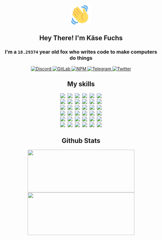 <div><p align=center><img src=./resources/images/wave.gif width=64px height=64px></p><h2 align=center>Hey There! I'm Käse Fuchs</h2><h3 align=center>I'm a <code>18.29374</code> year old fox who writes code to make computers do things</h3><p align=center><a href=https://discord.com/users/507526681125322772><img alt=Discord src="https://img.shields.io/badge/Discord-5865F2?logo=discord&logoColor=white&style=flat-square#c12bc306723d2f6923b8a0bdc23a41a8"> </a><a href=https://gitlab.com/kasefuchs><img alt=GitLab src="https://img.shields.io/badge/GitLab-330F63?logo=gitlab&logoColor=white&style=flat-square#c12bc306723d2f6923b8a0bdc23a41a8"> </a><a href=https://npmjs.com/~kasefuchs><img alt=NPM src="https://img.shields.io/badge/NPM-CB3837?logo=npm&logoColor=white&style=flat-square#c12bc306723d2f6923b8a0bdc23a41a8"> </a><a href=https://t.me/kasefuchs><img alt=Telegram src="https://img.shields.io/badge/Telegram-2CA5E0?logo=telegram&logoColor=white&style=flat-square#c12bc306723d2f6923b8a0bdc23a41a8"> </a><a href=https://twitter.com/kasefuchs><img alt=Twitter src="https://img.shields.io/badge/Twitter-1DA1F2?logo=twitter&logoColor=white&style=flat-square#c12bc306723d2f6923b8a0bdc23a41a8"></a></p><h2 align=center>My skills</h2><p align=center><a href=https://aws.amazon.com/ ><picture><source srcset="https://skillicons.dev/icons?i=aws&theme=dark#c12bc306723d2f6923b8a0bdc23a41a8" media="(prefers-color-scheme: dark)"><source srcset="https://skillicons.dev/icons?i=aws&theme=light#c12bc306723d2f6923b8a0bdc23a41a8" media="(prefers-color-scheme: light), (prefers-color-scheme: no-preference)"><img src="https://skillicons.dev/icons?i=aws&theme=light#c12bc306723d2f6923b8a0bdc23a41a8"></picture></a>&nbsp;&nbsp;<a href=https://en.wikipedia.org/wiki/Bash_(Unix_shell)><picture><source srcset="https://skillicons.dev/icons?i=bash&theme=dark#c12bc306723d2f6923b8a0bdc23a41a8" media="(prefers-color-scheme: dark)"><source srcset="https://skillicons.dev/icons?i=bash&theme=light#c12bc306723d2f6923b8a0bdc23a41a8" media="(prefers-color-scheme: light), (prefers-color-scheme: no-preference)"><img src="https://skillicons.dev/icons?i=bash&theme=light#c12bc306723d2f6923b8a0bdc23a41a8"></picture></a>&nbsp;&nbsp;<a href=https://discord.com/developers/docs><picture><source srcset="https://skillicons.dev/icons?i=bots&theme=dark#c12bc306723d2f6923b8a0bdc23a41a8" media="(prefers-color-scheme: dark)"><source srcset="https://skillicons.dev/icons?i=bots&theme=light#c12bc306723d2f6923b8a0bdc23a41a8" media="(prefers-color-scheme: light), (prefers-color-scheme: no-preference)"><img src="https://skillicons.dev/icons?i=bots&theme=light#c12bc306723d2f6923b8a0bdc23a41a8"></picture></a>&nbsp;&nbsp;<a href=https://www.cloudflare.com/ ><picture><source srcset="https://skillicons.dev/icons?i=cloudflare&theme=dark#c12bc306723d2f6923b8a0bdc23a41a8" media="(prefers-color-scheme: dark)"><source srcset="https://skillicons.dev/icons?i=cloudflare&theme=light#c12bc306723d2f6923b8a0bdc23a41a8" media="(prefers-color-scheme: light), (prefers-color-scheme: no-preference)"><img src="https://skillicons.dev/icons?i=cloudflare&theme=light#c12bc306723d2f6923b8a0bdc23a41a8"></picture></a>&nbsp;&nbsp;<a href=https://en.wikipedia.org/wiki/CSS><picture><source srcset="https://skillicons.dev/icons?i=css&theme=dark#c12bc306723d2f6923b8a0bdc23a41a8" media="(prefers-color-scheme: dark)"><source srcset="https://skillicons.dev/icons?i=css&theme=light#c12bc306723d2f6923b8a0bdc23a41a8" media="(prefers-color-scheme: light), (prefers-color-scheme: no-preference)"><img src="https://skillicons.dev/icons?i=css&theme=light#c12bc306723d2f6923b8a0bdc23a41a8"></picture></a>&nbsp;&nbsp;<a href=https://www.docker.com/ ><picture><source srcset="https://skillicons.dev/icons?i=docker&theme=dark#c12bc306723d2f6923b8a0bdc23a41a8" media="(prefers-color-scheme: dark)"><source srcset="https://skillicons.dev/icons?i=docker&theme=light#c12bc306723d2f6923b8a0bdc23a41a8" media="(prefers-color-scheme: light), (prefers-color-scheme: no-preference)"><img src="https://skillicons.dev/icons?i=docker&theme=light#c12bc306723d2f6923b8a0bdc23a41a8"></picture></a><br><a href=https://www.electronjs.org/ ><picture><source srcset="https://skillicons.dev/icons?i=electron&theme=dark#c12bc306723d2f6923b8a0bdc23a41a8" media="(prefers-color-scheme: dark)"><source srcset="https://skillicons.dev/icons?i=electron&theme=light#c12bc306723d2f6923b8a0bdc23a41a8" media="(prefers-color-scheme: light), (prefers-color-scheme: no-preference)"><img src="https://skillicons.dev/icons?i=electron&theme=light#c12bc306723d2f6923b8a0bdc23a41a8"></picture></a>&nbsp;&nbsp;<a href=https://expressjs.com/ ><picture><source srcset="https://skillicons.dev/icons?i=express&theme=dark#c12bc306723d2f6923b8a0bdc23a41a8" media="(prefers-color-scheme: dark)"><source srcset="https://skillicons.dev/icons?i=express&theme=light#c12bc306723d2f6923b8a0bdc23a41a8" media="(prefers-color-scheme: light), (prefers-color-scheme: no-preference)"><img src="https://skillicons.dev/icons?i=express&theme=light#c12bc306723d2f6923b8a0bdc23a41a8"></picture></a>&nbsp;&nbsp;<a href=https://www.figma.com/ ><picture><source srcset="https://skillicons.dev/icons?i=figma&theme=dark#c12bc306723d2f6923b8a0bdc23a41a8" media="(prefers-color-scheme: dark)"><source srcset="https://skillicons.dev/icons?i=figma&theme=light#c12bc306723d2f6923b8a0bdc23a41a8" media="(prefers-color-scheme: light), (prefers-color-scheme: no-preference)"><img src="https://skillicons.dev/icons?i=figma&theme=light#c12bc306723d2f6923b8a0bdc23a41a8"></picture></a>&nbsp;&nbsp;<a href=https://firebase.google.com/ ><picture><source srcset="https://skillicons.dev/icons?i=firebase&theme=dark#c12bc306723d2f6923b8a0bdc23a41a8" media="(prefers-color-scheme: dark)"><source srcset="https://skillicons.dev/icons?i=firebase&theme=light#c12bc306723d2f6923b8a0bdc23a41a8" media="(prefers-color-scheme: light), (prefers-color-scheme: no-preference)"><img src="https://skillicons.dev/icons?i=firebase&theme=light#c12bc306723d2f6923b8a0bdc23a41a8"></picture></a>&nbsp;&nbsp;<a href=https://flask.palletsprojects.com/ ><picture><source srcset="https://skillicons.dev/icons?i=flask&theme=dark#c12bc306723d2f6923b8a0bdc23a41a8" media="(prefers-color-scheme: dark)"><source srcset="https://skillicons.dev/icons?i=flask&theme=light#c12bc306723d2f6923b8a0bdc23a41a8" media="(prefers-color-scheme: light), (prefers-color-scheme: no-preference)"><img src="https://skillicons.dev/icons?i=flask&theme=light#c12bc306723d2f6923b8a0bdc23a41a8"></picture></a>&nbsp;&nbsp;<a href=https://cloud.google.com/ ><picture><source srcset="https://skillicons.dev/icons?i=gcp&theme=dark#c12bc306723d2f6923b8a0bdc23a41a8" media="(prefers-color-scheme: dark)"><source srcset="https://skillicons.dev/icons?i=gcp&theme=light#c12bc306723d2f6923b8a0bdc23a41a8" media="(prefers-color-scheme: light), (prefers-color-scheme: no-preference)"><img src="https://skillicons.dev/icons?i=gcp&theme=light#c12bc306723d2f6923b8a0bdc23a41a8"></picture></a><br><a href=https://git-scm.com/ ><picture><source srcset="https://skillicons.dev/icons?i=git&theme=dark#c12bc306723d2f6923b8a0bdc23a41a8" media="(prefers-color-scheme: dark)"><source srcset="https://skillicons.dev/icons?i=git&theme=light#c12bc306723d2f6923b8a0bdc23a41a8" media="(prefers-color-scheme: light), (prefers-color-scheme: no-preference)"><img src="https://skillicons.dev/icons?i=git&theme=light#c12bc306723d2f6923b8a0bdc23a41a8"></picture></a>&nbsp;&nbsp;<a href=https://github.com/ ><picture><source srcset="https://skillicons.dev/icons?i=github&theme=dark#c12bc306723d2f6923b8a0bdc23a41a8" media="(prefers-color-scheme: dark)"><source srcset="https://skillicons.dev/icons?i=github&theme=light#c12bc306723d2f6923b8a0bdc23a41a8" media="(prefers-color-scheme: light), (prefers-color-scheme: no-preference)"><img src="https://skillicons.dev/icons?i=github&theme=light#c12bc306723d2f6923b8a0bdc23a41a8"></picture></a>&nbsp;&nbsp;<a href=https://gitlab.com/ ><picture><source srcset="https://skillicons.dev/icons?i=gitlab&theme=dark#c12bc306723d2f6923b8a0bdc23a41a8" media="(prefers-color-scheme: dark)"><source srcset="https://skillicons.dev/icons?i=gitlab&theme=light#c12bc306723d2f6923b8a0bdc23a41a8" media="(prefers-color-scheme: light), (prefers-color-scheme: no-preference)"><img src="https://skillicons.dev/icons?i=gitlab&theme=light#c12bc306723d2f6923b8a0bdc23a41a8"></picture></a>&nbsp;&nbsp;<a href=https://www.heroku.com/ ><picture><source srcset="https://skillicons.dev/icons?i=heroku&theme=dark#c12bc306723d2f6923b8a0bdc23a41a8" media="(prefers-color-scheme: dark)"><source srcset="https://skillicons.dev/icons?i=heroku&theme=light#c12bc306723d2f6923b8a0bdc23a41a8" media="(prefers-color-scheme: light), (prefers-color-scheme: no-preference)"><img src="https://skillicons.dev/icons?i=heroku&theme=light#c12bc306723d2f6923b8a0bdc23a41a8"></picture></a>&nbsp;&nbsp;<a href=https://en.wikipedia.org/wiki/HTML><picture><source srcset="https://skillicons.dev/icons?i=html&theme=dark#c12bc306723d2f6923b8a0bdc23a41a8" media="(prefers-color-scheme: dark)"><source srcset="https://skillicons.dev/icons?i=html&theme=light#c12bc306723d2f6923b8a0bdc23a41a8" media="(prefers-color-scheme: light), (prefers-color-scheme: no-preference)"><img src="https://skillicons.dev/icons?i=html&theme=light#c12bc306723d2f6923b8a0bdc23a41a8"></picture></a>&nbsp;&nbsp;<a href=https://en.wikipedia.org/wiki/JavaScript><picture><source srcset="https://skillicons.dev/icons?i=js&theme=dark#c12bc306723d2f6923b8a0bdc23a41a8" media="(prefers-color-scheme: dark)"><source srcset="https://skillicons.dev/icons?i=js&theme=light#c12bc306723d2f6923b8a0bdc23a41a8" media="(prefers-color-scheme: light), (prefers-color-scheme: no-preference)"><img src="https://skillicons.dev/icons?i=js&theme=light#c12bc306723d2f6923b8a0bdc23a41a8"></picture></a><br><a href=https://en.wikipedia.org/wiki/Linux><picture><source srcset="https://skillicons.dev/icons?i=linux&theme=dark#c12bc306723d2f6923b8a0bdc23a41a8" media="(prefers-color-scheme: dark)"><source srcset="https://skillicons.dev/icons?i=linux&theme=light#c12bc306723d2f6923b8a0bdc23a41a8" media="(prefers-color-scheme: light), (prefers-color-scheme: no-preference)"><img src="https://skillicons.dev/icons?i=linux&theme=light#c12bc306723d2f6923b8a0bdc23a41a8"></picture></a>&nbsp;&nbsp;<a href=https://mui.com/ ><picture><source srcset="https://skillicons.dev/icons?i=materialui&theme=dark#c12bc306723d2f6923b8a0bdc23a41a8" media="(prefers-color-scheme: dark)"><source srcset="https://skillicons.dev/icons?i=materialui&theme=light#c12bc306723d2f6923b8a0bdc23a41a8" media="(prefers-color-scheme: light), (prefers-color-scheme: no-preference)"><img src="https://skillicons.dev/icons?i=materialui&theme=light#c12bc306723d2f6923b8a0bdc23a41a8"></picture></a>&nbsp;&nbsp;<a href=https://en.wikipedia.org/wiki/Markdown><picture><source srcset="https://skillicons.dev/icons?i=md&theme=dark#c12bc306723d2f6923b8a0bdc23a41a8" media="(prefers-color-scheme: dark)"><source srcset="https://skillicons.dev/icons?i=md&theme=light#c12bc306723d2f6923b8a0bdc23a41a8" media="(prefers-color-scheme: light), (prefers-color-scheme: no-preference)"><img src="https://skillicons.dev/icons?i=md&theme=light#c12bc306723d2f6923b8a0bdc23a41a8"></picture></a>&nbsp;&nbsp;<a href=https://www.mongodb.com/ ><picture><source srcset="https://skillicons.dev/icons?i=mongodb&theme=dark#c12bc306723d2f6923b8a0bdc23a41a8" media="(prefers-color-scheme: dark)"><source srcset="https://skillicons.dev/icons?i=mongodb&theme=light#c12bc306723d2f6923b8a0bdc23a41a8" media="(prefers-color-scheme: light), (prefers-color-scheme: no-preference)"><img src="https://skillicons.dev/icons?i=mongodb&theme=light#c12bc306723d2f6923b8a0bdc23a41a8"></picture></a>&nbsp;&nbsp;<a href=https://www.mysql.com/ ><picture><source srcset="https://skillicons.dev/icons?i=mysql&theme=dark#c12bc306723d2f6923b8a0bdc23a41a8" media="(prefers-color-scheme: dark)"><source srcset="https://skillicons.dev/icons?i=mysql&theme=light#c12bc306723d2f6923b8a0bdc23a41a8" media="(prefers-color-scheme: light), (prefers-color-scheme: no-preference)"><img src="https://skillicons.dev/icons?i=mysql&theme=light#c12bc306723d2f6923b8a0bdc23a41a8"></picture></a>&nbsp;&nbsp;<a href=https://nextjs.org/ ><picture><source srcset="https://skillicons.dev/icons?i=nextjs&theme=dark#c12bc306723d2f6923b8a0bdc23a41a8" media="(prefers-color-scheme: dark)"><source srcset="https://skillicons.dev/icons?i=nextjs&theme=light#c12bc306723d2f6923b8a0bdc23a41a8" media="(prefers-color-scheme: light), (prefers-color-scheme: no-preference)"><img src="https://skillicons.dev/icons?i=nextjs&theme=light#c12bc306723d2f6923b8a0bdc23a41a8"></picture></a><br><a href=https://nodejs.org/en/ ><picture><source srcset="https://skillicons.dev/icons?i=nodejs&theme=dark#c12bc306723d2f6923b8a0bdc23a41a8" media="(prefers-color-scheme: dark)"><source srcset="https://skillicons.dev/icons?i=nodejs&theme=light#c12bc306723d2f6923b8a0bdc23a41a8" media="(prefers-color-scheme: light), (prefers-color-scheme: no-preference)"><img src="https://skillicons.dev/icons?i=nodejs&theme=light#c12bc306723d2f6923b8a0bdc23a41a8"></picture></a>&nbsp;&nbsp;<a href=https://www.postgresql.org/ ><picture><source srcset="https://skillicons.dev/icons?i=postgres&theme=dark#c12bc306723d2f6923b8a0bdc23a41a8" media="(prefers-color-scheme: dark)"><source srcset="https://skillicons.dev/icons?i=postgres&theme=light#c12bc306723d2f6923b8a0bdc23a41a8" media="(prefers-color-scheme: light), (prefers-color-scheme: no-preference)"><img src="https://skillicons.dev/icons?i=postgres&theme=light#c12bc306723d2f6923b8a0bdc23a41a8"></picture></a>&nbsp;&nbsp;<a href=https://learn.microsoft.com/en-us/powershell/ ><picture><source srcset="https://skillicons.dev/icons?i=powershell&theme=dark#c12bc306723d2f6923b8a0bdc23a41a8" media="(prefers-color-scheme: dark)"><source srcset="https://skillicons.dev/icons?i=powershell&theme=light#c12bc306723d2f6923b8a0bdc23a41a8" media="(prefers-color-scheme: light), (prefers-color-scheme: no-preference)"><img src="https://skillicons.dev/icons?i=powershell&theme=light#c12bc306723d2f6923b8a0bdc23a41a8"></picture></a>&nbsp;&nbsp;<a href=https://www.python.org/ ><picture><source srcset="https://skillicons.dev/icons?i=py&theme=dark#c12bc306723d2f6923b8a0bdc23a41a8" media="(prefers-color-scheme: dark)"><source srcset="https://skillicons.dev/icons?i=py&theme=light#c12bc306723d2f6923b8a0bdc23a41a8" media="(prefers-color-scheme: light), (prefers-color-scheme: no-preference)"><img src="https://skillicons.dev/icons?i=py&theme=light#c12bc306723d2f6923b8a0bdc23a41a8"></picture></a>&nbsp;&nbsp;<a href=https://www.raspberrypi.org/ ><picture><source srcset="https://skillicons.dev/icons?i=raspberrypi&theme=dark#c12bc306723d2f6923b8a0bdc23a41a8" media="(prefers-color-scheme: dark)"><source srcset="https://skillicons.dev/icons?i=raspberrypi&theme=light#c12bc306723d2f6923b8a0bdc23a41a8" media="(prefers-color-scheme: light), (prefers-color-scheme: no-preference)"><img src="https://skillicons.dev/icons?i=raspberrypi&theme=light#c12bc306723d2f6923b8a0bdc23a41a8"></picture></a>&nbsp;&nbsp;<a href=https://reactjs.org/ ><picture><source srcset="https://skillicons.dev/icons?i=react&theme=dark#c12bc306723d2f6923b8a0bdc23a41a8" media="(prefers-color-scheme: dark)"><source srcset="https://skillicons.dev/icons?i=react&theme=light#c12bc306723d2f6923b8a0bdc23a41a8" media="(prefers-color-scheme: light), (prefers-color-scheme: no-preference)"><img src="https://skillicons.dev/icons?i=react&theme=light#c12bc306723d2f6923b8a0bdc23a41a8"></picture></a><br><a href=https://redux.js.org/ ><picture><source srcset="https://skillicons.dev/icons?i=redux&theme=dark#c12bc306723d2f6923b8a0bdc23a41a8" media="(prefers-color-scheme: dark)"><source srcset="https://skillicons.dev/icons?i=redux&theme=light#c12bc306723d2f6923b8a0bdc23a41a8" media="(prefers-color-scheme: light), (prefers-color-scheme: no-preference)"><img src="https://skillicons.dev/icons?i=redux&theme=light#c12bc306723d2f6923b8a0bdc23a41a8"></picture></a>&nbsp;&nbsp;<a href=https://en.wikipedia.org/wiki/Regular_expression><picture><source srcset="https://skillicons.dev/icons?i=regex&theme=dark#c12bc306723d2f6923b8a0bdc23a41a8" media="(prefers-color-scheme: dark)"><source srcset="https://skillicons.dev/icons?i=regex&theme=light#c12bc306723d2f6923b8a0bdc23a41a8" media="(prefers-color-scheme: light), (prefers-color-scheme: no-preference)"><img src="https://skillicons.dev/icons?i=regex&theme=light#c12bc306723d2f6923b8a0bdc23a41a8"></picture></a>&nbsp;&nbsp;<a href=https://en.wikipedia.org/wiki/Sass_(stylesheet_language)><picture><source srcset="https://skillicons.dev/icons?i=sass&theme=dark#c12bc306723d2f6923b8a0bdc23a41a8" media="(prefers-color-scheme: dark)"><source srcset="https://skillicons.dev/icons?i=sass&theme=light#c12bc306723d2f6923b8a0bdc23a41a8" media="(prefers-color-scheme: light), (prefers-color-scheme: no-preference)"><img src="https://skillicons.dev/icons?i=sass&theme=light#c12bc306723d2f6923b8a0bdc23a41a8"></picture></a>&nbsp;&nbsp;<a href=https://www.typescriptlang.org/ ><picture><source srcset="https://skillicons.dev/icons?i=ts&theme=dark#c12bc306723d2f6923b8a0bdc23a41a8" media="(prefers-color-scheme: dark)"><source srcset="https://skillicons.dev/icons?i=ts&theme=light#c12bc306723d2f6923b8a0bdc23a41a8" media="(prefers-color-scheme: light), (prefers-color-scheme: no-preference)"><img src="https://skillicons.dev/icons?i=ts&theme=light#c12bc306723d2f6923b8a0bdc23a41a8"></picture></a>&nbsp;&nbsp;<a href=https://unity.com/ ><picture><source srcset="https://skillicons.dev/icons?i=unity&theme=dark#c12bc306723d2f6923b8a0bdc23a41a8" media="(prefers-color-scheme: dark)"><source srcset="https://skillicons.dev/icons?i=unity&theme=light#c12bc306723d2f6923b8a0bdc23a41a8" media="(prefers-color-scheme: light), (prefers-color-scheme: no-preference)"><img src="https://skillicons.dev/icons?i=unity&theme=light#c12bc306723d2f6923b8a0bdc23a41a8"></picture></a>&nbsp;&nbsp;<a href=https://workers.cloudflare.com/ ><picture><source srcset="https://skillicons.dev/icons?i=workers&theme=dark#c12bc306723d2f6923b8a0bdc23a41a8" media="(prefers-color-scheme: dark)"><source srcset="https://skillicons.dev/icons?i=workers&theme=light#c12bc306723d2f6923b8a0bdc23a41a8" media="(prefers-color-scheme: light), (prefers-color-scheme: no-preference)"><img src="https://skillicons.dev/icons?i=workers&theme=light#c12bc306723d2f6923b8a0bdc23a41a8"></picture></a><br></p><h2 align=center>Github Stats</h2><p align=center><picture><source srcset="https://github-readme-stats-kasefuchs.vercel.app/api/?count_private=true&hide_border=true&hide_rank=true&line_height=20&hide_title=true&username=Kasefuchs&theme=dark#c12bc306723d2f6923b8a0bdc23a41a8" media="(prefers-color-scheme: dark)"><source srcset="https://github-readme-stats-kasefuchs.vercel.app/api/?count_private=true&hide_border=true&hide_rank=true&line_height=20&hide_title=true&username=Kasefuchs&theme=light#c12bc306723d2f6923b8a0bdc23a41a8" media="(prefers-color-scheme: light), (prefers-color-scheme: no-preference)"><img align=middle width=350 height=140 src="https://github-readme-stats-kasefuchs.vercel.app/api/?count_private=true&hide_border=true&hide_rank=true&line_height=20&hide_title=true&username=Kasefuchs&theme=light#c12bc306723d2f6923b8a0bdc23a41a8"></picture><picture><source srcset="https://github-readme-stats-kasefuchs.vercel.app/api/top-langs/?count_private=true&hide_border=true&layout=compact&username=Kasefuchs&theme=dark#c12bc306723d2f6923b8a0bdc23a41a8" media="(prefers-color-scheme: dark)"><source srcset="https://github-readme-stats-kasefuchs.vercel.app/api/top-langs/?count_private=true&hide_border=true&layout=compact&username=Kasefuchs&theme=light#c12bc306723d2f6923b8a0bdc23a41a8" media="(prefers-color-scheme: light), (prefers-color-scheme: no-preference)"><img align=middle width=350 height=140 src="https://github-readme-stats-kasefuchs.vercel.app/api/top-langs/?count_private=true&hide_border=true&layout=compact&username=Kasefuchs&theme=light#c12bc306723d2f6923b8a0bdc23a41a8"></picture></p><img src="https://hit.yhype.me/github/profile?user_id=64592097#c12bc306723d2f6923b8a0bdc23a41a8" alt=""></div>